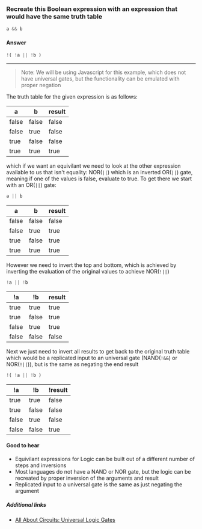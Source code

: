 ### Recreate this Boolean expression with an expression that would have the same truth table

```js
a && b
```

#### Answer

```js
!( !a || !b )
```
____

> Note: We will be using Javascript for this example, which does not have universal gates, but the functionality can be emulated with proper negation

The truth table for the given expression is as follows:

a|b|result
---|---|---
false|false|false
false|true|false
true|false|false
true|true|true

which if we want an equivilant we need to look at the other expression available to us that isn't equality: NOR(`||`) which is an inverted OR(`||`) gate, meaning if one of the values is false, evaluate to true. To get there we start with an OR(`||`) gate:

```js
a || b
```

a|b|result
---|---|---
false|false|false
false|true|true
true|false|true
true|true|true

However we need to invert the top and bottom, which is achieved by inverting the evaluation of the original values to achieve NOR(`!||`)

```js
!a || !b
```

!a|!b|result
---|---|---
true|true|true
true|false|true
false|true|true
false|false|false

Next we just need to invert all results to get back to the original truth table which would be a replicated input to an universal gate (NAND(`!&&`) or NOR(`!||`)), but is the same as negating the end result

```js
!( !a || !b )
```

!a|!b|!result
---|---|---
true|true|false
true|false|false
false|true|false
false|false|true

#### Good to hear

* Equivilant expressions for Logic can be built out of a different number of steps and inversions
* Most languages do not have a NAND or NOR gate, but the logic can be recreated by proper inversion of the arguments and result
* Replicated input to a universal gate is the same as just negating the argument

##### Additional links

<!-- Whenever possible, link a more detailed explanation. -->
* [All About Circuits: Universal Logic Gates](https://www.allaboutcircuits.com/technical-articles/universal-logic-gates/)

<!-- tags: (javascript) -->

<!-- expertise: (1) -->

